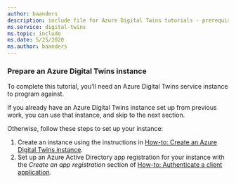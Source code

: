 ```yaml
---
author: baanders
description: include file for Azure Digital Twins tutorials - prerequisite to set up an instance
ms.service: digital-twins
ms.topic: include
ms.date: 5/25/2020
ms.author: baanders
---
```


### Prepare an Azure Digital Twins instance

To complete this tutorial, you'll need an Azure Digital Twins service instance to program against. 

If you already have an Azure Digital Twins instance set up from previous work, you can use that instance, and skip to the next section.

Otherwise, follow these steps to set up your instance:
1. Create an instance using the instructions in [How-to: Create an Azure Digital Twins instance](../articles/digital-twins-v2/how-to-set-up-instance.md). 
2. Set up an Azure Active Directory app registration for your instance with the *Create an app registration* section of [How-to: Authenticate a client application](../articles/digital-twins-v2/how-to-authenticate-client.md#create-an-app-registration).